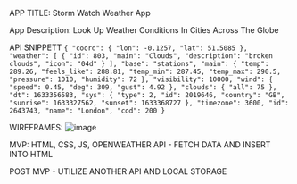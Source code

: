 APP TITLE: Storm Watch Weather App

App Description:  Look Up Weather Conditions In Cities Across The Globe 

API SNIPPETT ```{
    "coord": {
        "lon": -0.1257,
        "lat": 51.5085
    },
    "weather": [
        {
            "id": 803,
            "main": "Clouds",
            "description": "broken clouds",
            "icon": "04d"
        }
    ],
    "base": "stations",
    "main": {
        "temp": 289.26,
        "feels_like": 288.81,
        "temp_min": 287.45,
        "temp_max": 290.5,
        "pressure": 1010,
        "humidity": 72
    },
    "visibility": 10000,
    "wind": {
        "speed": 0.45,
        "deg": 309,
        "gust": 4.92
    },
    "clouds": {
        "all": 75
    },
    "dt": 1633356583,
    "sys": {
        "type": 2,
        "id": 2019646,
        "country": "GB",
        "sunrise": 1633327562,
        "sunset": 1633368727
    },
    "timezone": 3600,
    "id": 2643743,
    "name": "London",
    "cod": 200
}```

WIREFRAMES:
![image](https://user-images.githubusercontent.com/57691487/135868752-b974fb4c-5eed-495c-b74b-1a9c40b3f51f.png)

MVP: HTML, CSS, JS, OPENWEATHER API - FETCH DATA AND INSERT INTO HTML

POST MVP - UTILIZE ANOTHER API AND LOCAL STORAGE

